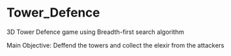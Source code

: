 # Tower_Defence
 
3D Tower Defence game using Breadth-first search algorithm

Main Objective:
Deffend the towers and collect the elexir from the attackers
